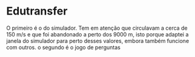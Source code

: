 # Edutransfer
O primeiro é o do simulador. Tem em atenção que circulavam a cerca de 150 m/s e que foi abandonado a perto dos 9000 m, isto porque adaptei a janela do simulador para perto desses valores, embora também funcione com outros. o segundo é o jogo de perguntas
